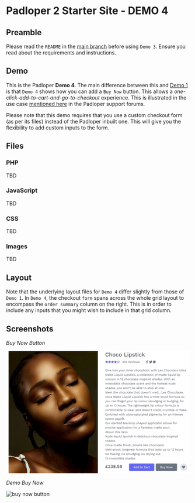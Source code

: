 ﻿# Padloper 2 Starter Site - DEMO 4

## Preamble

Please read the `README` in the [main branch](https://github.com/kongondo/Padloper2Starter) before using `Demo 3`. Ensure you read about the requirements and instructions.

## Demo

This is the Padloper **Demo 4**. The main difference between this and [Demo 1](https://github.com/kongondo/Padloper2Starter/tree/demo-1) is that `Demo 4` shows how you can add a `Buy Now` button. This allows a *one-click-add-to-cart-and-go-to-checkout* experience. This is illustrated in the use case [mentioned here](https://processwire.com/talk/topic/27465-redirect-to-checkout-after-add-to-cart/) in the Padloper support forums.

Please note that this demo requires that you use a custom checkout form (as per its files) instead of the Padloper inbuilt one. This will give you the flexibility to add custom inputs to the form.

## Files

### PHP

TBD

### JavaScript

TBD

### CSS

TBD

### Images

TBD

## Layout

Note that the underlying layout files for `Demo 4` differ slightly from those of `Demo 1`. In `Demo 4`, the checkout `form` spans across the whole grid layout to encompass the `order summary` column on the right. This is in order to include any inputs that you might wish to include in that grid column.

## Screenshots

*Buy Now Button*

![buy now button](/_screenshots/buy_now_button.jpg)

*Demo Buy Now*

![buy now button](/_screenshots/buy_now_demo.gif)